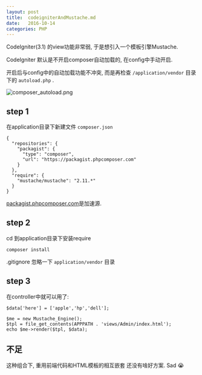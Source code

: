 ```yaml
---
layout: post
title:  codeigniterAndMustache.md
date:   2016-10-14
categories: PHP
---
```


CodeIgniter(3.1) 的view功能非常弱, 于是想引入一个模板引擎Mustache.

CodeIgniter 默认是不开启composer自动加载的, 在config中手动开启.

开启后与config中的自动加载功能不冲突, 而是再检查 `/application/vendor` 目录下的 `autoload.php` .


![composer_autoload.png](composer_autoload.png)


## step 1

在application目录下新建文件 `composer.json`


```
{
  "repositories": {
    "packagist": {
      "type": "composer",
      "url": "https://packagist.phpcomposer.com"
    }
  },
  "require": {
    "mustache/mustache": "2.11.*"
  }
}

```

[packagist.phpcomposer.com](https://packagist.phpcomposer.com)是加速源.

## step 2

cd 到application目录下安装require

```
composer install
```

.gitignore 忽略一下 `application/vendor` 目录


## step 3

在controller中就可以用了:

```
$data['here'] = ['apple','hp','dell'];

$me = new Mustache_Engine();
$tpl = file_get_contents(APPPATH . 'views/Admin/index.html');
echo $me->render($tpl, $data);
```

## 不足

这种组合下, 重用前端代码和HTML模板的相互嵌套 还没有啥好方案.
Sad 😭